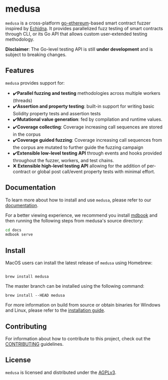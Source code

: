 # medusa

`medusa` is a cross-platform [go-ethereum](https://github.com/ethereum/go-ethereum/)-based smart contract fuzzer inspired by [Echidna](https://github.com/crytic/echidna).
It provides parallelized fuzz testing of smart contracts through CLI, or its Go API that allows custom user-extended testing methodology.

**Disclaimer**: The Go-level testing API is still **under development** and is subject to breaking changes.

## Features

`medusa` provides support for:

- ✔️**Parallel fuzzing and testing** methodologies across multiple workers (threads)
- ✔️**Assertion and property testing**: built-in support for writing basic Solidity property tests and assertion tests
- ✔️**Mutational value generation**: fed by compilation and runtime values.
- ✔️**Coverage collecting**: Coverage increasing call sequences are stored in the corpus
- ✔️**Coverage guided fuzzing**: Coverage increasing call sequences from the corpus are mutated to further guide the fuzzing campaign
- ✔️**Extensible low-level testing API** through events and hooks provided throughout the fuzzer, workers, and test chains.
- ❌ **Extensible high-level testing API** allowing for the addition of per-contract or global post call/event property tests with minimal effort.

## Documentation

To learn more about how to install and use `medusa`, please refer to our [documentation](./docs/src/SUMMARY.md).

For a better viewing experience, we recommend you install [mdbook](https://rust-lang.github.io/mdBook/guide/installation.html)
and then running the following steps from medusa's source directory:

```bash
cd docs
mdbook serve
```

## Install

MacOS users can install the latest release of `medusa` using Homebrew:

```shell

brew install medusa
```

The master branch can be installed using the following command:

```shell
brew install --HEAD medusa
```

For more information on build from source or obtain binaries for Windows and Linux, please refer to the [installation guide](./docs/src/getting_started/installation.md).

## Contributing

For information about how to contribute to this project, check out the [CONTRIBUTING](./CONTRIBUTING.md) guidelines.

## License

`medusa` is licensed and distributed under the [AGPLv3](./LICENSE).

